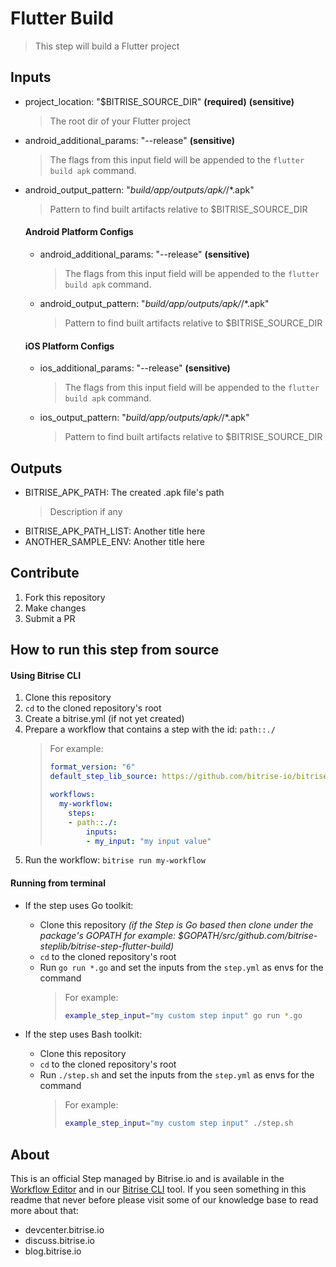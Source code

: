 # Flutter Build

> This step will build a Flutter project

## Inputs

- project_location: "$BITRISE_SOURCE_DIR" __(required)__ __(sensitive)__
    > The root dir of your Flutter project
- android_additional_params: "--release" __(sensitive)__
    > The flags from this input field will be appended to the `flutter build apk` command.
- android_output_pattern: "*build/app/outputs/apk/*/*.apk"
    > Pattern to find built artifacts relative to $BITRISE_SOURCE_DIR
  #### Android Platform Configs
    - android_additional_params: "--release" __(sensitive)__
        > The flags from this input field will be appended to the `flutter build apk` command.
    - android_output_pattern: "*build/app/outputs/apk/*/*.apk"
        > Pattern to find built artifacts relative to $BITRISE_SOURCE_DIR
  #### iOS Platform Configs
    - ios_additional_params: "--release" __(sensitive)__
        > The flags from this input field will be appended to the `flutter build apk` command.
    - ios_output_pattern: "*build/app/outputs/apk/*/*.apk"
        > Pattern to find built artifacts relative to $BITRISE_SOURCE_DIR

## Outputs

- BITRISE_APK_PATH: The created .apk file's path
    > Description if any
- BITRISE_APK_PATH_LIST: Another title here
- ANOTHER_SAMPLE_ENV: Another title here

## Contribute

1. Fork this repository
1. Make changes
1. Submit a PR

## How to run this step from source

#### Using Bitrise CLI

1. Clone this repository
1. `cd` to the cloned repository's root
1. Create a bitrise.yml (if not yet created)
1. Prepare a workflow that contains a step with the id: `path::./`
    > For example:
    > ```yaml
    > format_version: "6"
    > default_step_lib_source: https://github.com/bitrise-io/bitrise-steplib.git
    > 
    > workflows:
    >   my-workflow:
    >     steps:
    >     - path::./:
    >         inputs: 
    >         - my_input: "my input value"
    > ```
1. Run the workflow: `bitrise run my-workflow`

#### Running from terminal

- If the step uses Go toolkit:
    - Clone this repository _(if the Step is Go based then clone under the package's GOPATH for example: $GOPATH/src/github.com/bitrise-steplib/bitrise-step-flutter-build)_
    - `cd` to the cloned repository's root
    - Run `go run *.go` and set the inputs from the `step.yml` as envs for the command
        > For example:
        > ```sh
        > example_step_input="my custom step input" go run *.go
        > ```

- If the step uses Bash toolkit:
    - Clone this repository
    - `cd` to the cloned repository's root
    - Run `./step.sh` and set the inputs from the `step.yml` as envs for the command
        > For example:
        > ```sh
        > example_step_input="my custom step input" ./step.sh
        > ```


## About
This is an official Step managed by Bitrise.io and is available in the [Workflow Editor](https://www.bitrise.io/features/workflow-editor) and in our [Bitrise CLI](https://github.com/bitrise-io/bitrise) tool. If you seen something in this readme that never before please visit some of our knowledge base to read more about that:
  - devcenter.bitrise.io
  - discuss.bitrise.io
  - blog.bitrise.io
